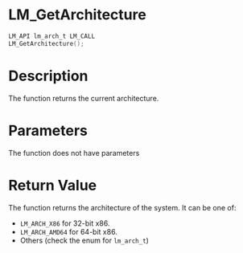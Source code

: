 # LM_GetArchitecture

```c
LM_API lm_arch_t LM_CALL
LM_GetArchitecture();
```

# Description
The function returns the current architecture.

# Parameters
The function does not have parameters

# Return Value
The function returns the architecture of the system. It can be one of:
- `LM_ARCH_X86` for 32-bit x86.
- `LM_ARCH_AMD64` for 64-bit x86.
- Others (check the enum for `lm_arch_t`)
